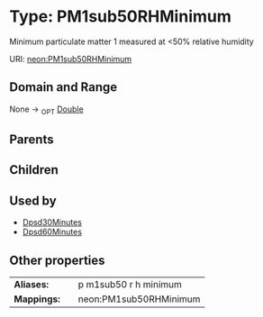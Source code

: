 
# Type: PM1sub50RHMinimum


Minimum particulate matter 1 measured at <50% relative humidity

URI: [neon:PM1sub50RHMinimum](https://data.neonscience.org/PM1sub50RHMinimum)


## Domain and Range

None ->  <sub>OPT</sub> [Double](types/Double.md)

## Parents


## Children


## Used by

 * [Dpsd30Minutes](Dpsd30Minutes.md)
 * [Dpsd60Minutes](Dpsd60Minutes.md)

## Other properties

|  |  |  |
| --- | --- | --- |
| **Aliases:** | | p m1sub50 r h minimum |
| **Mappings:** | | neon:PM1sub50RHMinimum |

